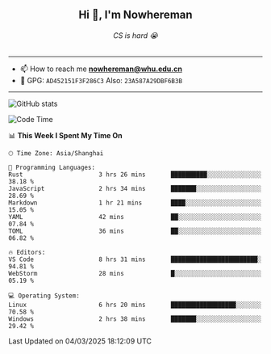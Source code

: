 <h2 align="center">Hi 👋, I'm Nowhereman</h2>
<h6 align="center">CS is hard 😭</h6>

---
- 📫 How to reach me **nowhereman@whu.edu.cn**
- 🔑 GPG: `AD452151F3F286C3`  Also: `23A587A29DBF6B3B`

---
![GitHub stats](https://github-readme-stats.vercel.app/api?username=nowherechan&theme=transparent&rank_icon=github&include_all_commits=true&count_private=true)

<!--START_SECTION:waka-->
![Code Time](http://img.shields.io/badge/Code%20Time-726%20hrs%2038%20mins-blue)

📊 **This Week I Spent My Time On** 

```text
🕑︎ Time Zone: Asia/Shanghai

💬 Programming Languages: 
Rust                     3 hrs 26 mins       ██████████░░░░░░░░░░░░░░░   38.18 % 
JavaScript               2 hrs 34 mins       ███████░░░░░░░░░░░░░░░░░░   28.69 % 
Markdown                 1 hr 21 mins        ████░░░░░░░░░░░░░░░░░░░░░   15.05 % 
YAML                     42 mins             ██░░░░░░░░░░░░░░░░░░░░░░░   07.84 % 
TOML                     36 mins             ██░░░░░░░░░░░░░░░░░░░░░░░   06.82 % 

🔥 Editors: 
VS Code                  8 hrs 31 mins       ████████████████████████░   94.81 % 
WebStorm                 28 mins             █░░░░░░░░░░░░░░░░░░░░░░░░   05.19 % 

💻 Operating System: 
Linux                    6 hrs 20 mins       ██████████████████░░░░░░░   70.58 % 
Windows                  2 hrs 38 mins       ███████░░░░░░░░░░░░░░░░░░   29.42 % 
```


 Last Updated on 04/03/2025 18:12:09 UTC
<!--END_SECTION:waka-->
